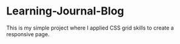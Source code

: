 # Learning-Journal-Blog
This is my simple project where I applied CSS grid skills to create a responsive page.
